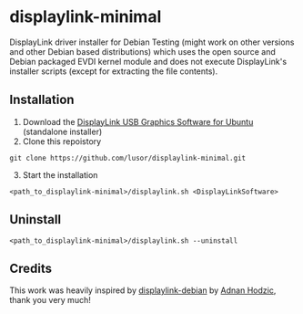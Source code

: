 # displaylink-minimal

DisplayLink driver installer for Debian Testing (might work on other versions and other Debian based distributions) which uses the open source and Debian packaged EVDI kernel module and does not execute DisplayLink's installer scripts (except for extracting the file contents).

## Installation

1. Download the [DisplayLink USB Graphics Software for Ubuntu](https://www.synaptics.com/products/displaylink-graphics/downloads/ubuntu) (standalone installer)
2. Clone this repoistory
```shell
git clone https://github.com/lusor/displaylink-minimal.git
```
3. Start the installation
```shell
<path_to_displaylink-minimal>/displaylink.sh <DisplayLinkSoftware>
```

## Uninstall

```shell
<path_to_displaylink-minimal>/displaylink.sh --uninstall
```

## Credits

This work was heavily inspired by [displaylink-debian](https://github.com/AdnanHodzic/displaylink-debian) by [Adnan Hodzic](https://github.com/AdnanHodzic), thank you very much!
